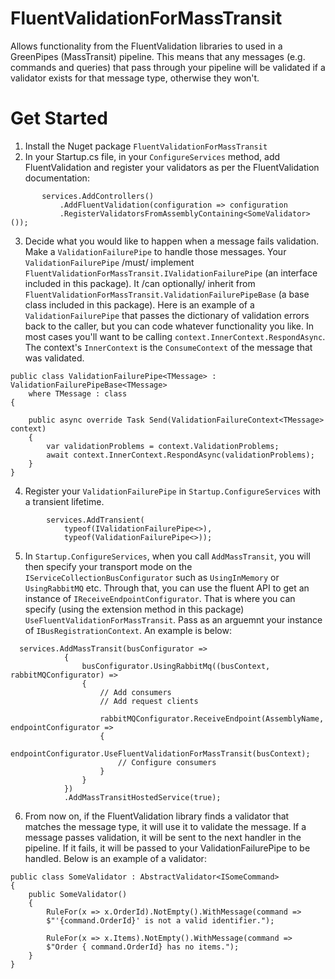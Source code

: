 # FluentValidationForMassTransit
 Allows functionality from the FluentValidation libraries to used in a GreenPipes (MassTransit) pipeline. This means that any messages (e.g. commands and queries) that
 pass through your pipeline will be validated if a validator exists for that message type, otherwise they won't.
 # Get Started
 1. Install the Nuget package `FluentValidationForMassTransit`
 2. In your Startup.cs file, in your `ConfigureServices` method, add FluentValidation and register your validators as per the FluentValidation documentation:
 ```
        services.AddControllers()
            .AddFluentValidation(configuration => configuration
            .RegisterValidatorsFromAssemblyContaining<SomeValidator>());
 ```
 3. Decide what you would like to happen when a message fails validation. Make a `ValidationFailurePipe` to handle those messages. Your `ValidationFailurePipe`
 /must/ implement `FluentValidationForMassTransit.IValidationFailurePipe` (an interface included in this package). It /can optionally/ inherit from
`FluentValidationForMassTransit.ValidationFailurePipeBase` (a base class included in this package). Here is an example of a `ValidationFailurePipe`
that passes the dictionary of validation errors back to the caller, but you can code whatever functionality you like. In most cases you'll want to be calling
`context.InnerContext.RespondAsync`. The context's `InnerContext` is the `ConsumeContext` of the message that was validated.
```
public class ValidationFailurePipe<TMessage> : ValidationFailurePipeBase<TMessage>
    where TMessage : class
{

    public async override Task Send(ValidationFailureContext<TMessage> context)
    {
        var validationProblems = context.ValidationProblems;
        await context.InnerContext.RespondAsync(validationProblems);
    }
}
```
4. Register your `ValidationFailurePipe` in `Startup.ConfigureServices` with a transient lifetime.
```
        services.AddTransient(
            typeof(IValidationFailurePipe<>),
            typeof(ValidationFailurePipe<>));
```
5. In `Startup.ConfigureServices`, when you call `AddMassTransit`, you will then specify your transport mode on the `IServiceCollectionBusConfigurator`
such as `UsingInMemory` or `UsingRabbitMQ` etc. Through that, you can use the fluent API to get an instance of `IReceiveEndpointConfigurator`.
That is where you can specify (using the extension method in this package) `UseFluentValidationForMassTransit`. Pass as an arguemnt your instance of 
`IBusRegistrationContext`. An example is below:
```
  services.AddMassTransit(busConfigurator =>
            {
                busConfigurator.UsingRabbitMq((busContext, rabbitMQConfigurator) =>
                {
                    // Add consumers
                    // Add request clients

                    rabbitMQConfigurator.ReceiveEndpoint(AssemblyName, endpointConfigurator =>
                    {
                        endpointConfigurator.UseFluentValidationForMassTransit(busContext);
                        // Configure consumers
                    }
                }
            })
            .AddMassTransitHostedService(true);
```
6. From now on, if the FluentValidation library finds a validator that matches the message type, it will use it to validate the message. If a message
passes validation, it will be sent to the next handler in the pipeline. If it fails, it will be passed to your ValidationFailurePipe to be handled.
Below is an example of a validator:
```
public class SomeValidator : AbstractValidator<ISomeCommand>
{
    public SomeValidator()
    {
        RuleFor(x => x.OrderId).NotEmpty().WithMessage(command =>
        $"'{command.OrderId}' is not a valid identifier.");

        RuleFor(x => x.Items).NotEmpty().WithMessage(command =>
        $"Order { command.OrderId} has no items.");
    }
}
```